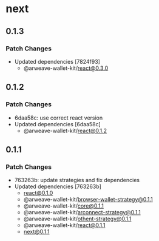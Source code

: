 # next

## 0.1.3

### Patch Changes

- Updated dependencies [7824f93]
  - @arweave-wallet-kit/react@0.3.0

## 0.1.2

### Patch Changes

- 6daa58c: use correct react version
- Updated dependencies [6daa58c]
  - @arweave-wallet-kit/react@0.1.2

## 0.1.1

### Patch Changes

- 763263b: update strategies and fix dependencies
- Updated dependencies [763263b]
  - react@0.1.0
  - @arweave-wallet-kit/browser-wallet-strategy@0.1.1
  - @arweave-wallet-kit/core@0.1.1
  - @arweave-wallet-kit/arconnect-strategy@0.1.1
  - @arweave-wallet-kit/othent-strategy@0.1.1
  - @arweave-wallet-kit/react@0.1.1
  - next@0.1.1
